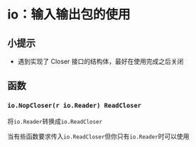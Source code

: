 # io：输入输出包的使用
<p id="6TTHBbt5dbCLsoBkn5ysAn">

## 小提示

</p>

- 遇到实现了 Closer 接口的结构体，最好在使用完成之后关闭

<p id="3WxXXpRTg7swqwb2KyGAU8">

## 函数

</p>

<p id="1w1GL4iZ3PcPG194FyQUn9">

### `io.NopCloser(r io.Reader) ReadCloser`

</p>

<p id="v8348MhPPVQFr7HQMBsQpY">

将`io.Reader`转换成`io.ReadCloser`

</p>

<p id="wAVNXaCEgKUaFFnEzoQhkf">

当有些函数要求传入`io.ReadCloser`但你只有`io.Reader`时可以使用

</p>
